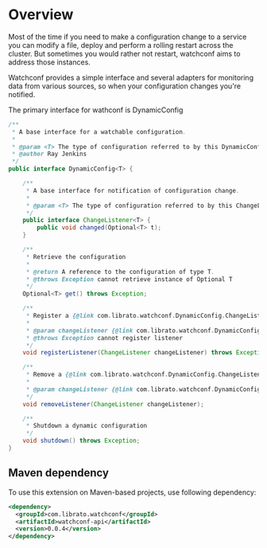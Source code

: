 Overview
=========

Most of the time if you need to make a configuration change to a service you can modify a file, deploy and perform a rolling restart across the cluster. But sometimes you would rather not restart, watchconf aims to address those instances.

Watchconf provides a simple interface and several adapters for monitoring data from various sources, so when your configuration changes you're notified.

The primary interface for wathconf is DynamicConfig<T>

```java
/**
 * A base interface for a watchable configuration.
 *
 * @param <T> The type of configuration referred to by this DynamicConfig.
 * @author Ray Jenkins
 */
public interface DynamicConfig<T> {

    /**
     * A base interface for notification of configuration change.
     *
     * @param <T> The type of configuration referred to by this ChangeListener
     */
    public interface ChangeListener<T> {
        public void changed(Optional<T> t);
    }

    /**
     * Retrieve the configuration
     *
     * @return A reference to the configuration of type T.
     * @throws Exception cannot retrieve instance of Optional T
     */
    Optional<T> get() throws Exception;

    /**
     * Register a {@link com.librato.watchconf.DynamicConfig.ChangeListener} to be notified when configuration changes.
     *
     * @param changeListener {@link com.librato.watchconf.DynamicConfig.ChangeListener} to register.
     * @throws Exception cannot register listener
     */
    void registerListener(ChangeListener changeListener) throws Exception;

    /**
     * Remove a {@link com.librato.watchconf.DynamicConfig.ChangeListener}
     *
     * @param changeListener {@link com.librato.watchconf.DynamicConfig.ChangeListener} to remove.
     */
    void removeListener(ChangeListener changeListener);

    /**
     * Shutdown a dynamic configuration
     */
    void shutdown() throws Exception;
}
```

## Maven dependency

To use this extension on Maven-based projects, use following dependency:

```xml
<dependency>
  <groupId>com.librato.watchconf</groupId>
  <artifactId>watchconf-api</artifactId>
  <version>0.0.4</version>
</dependency>
```


